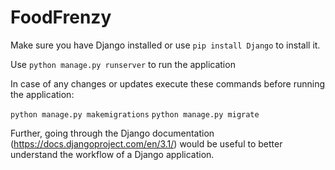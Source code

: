# FoodFrenzy

Make sure you have Django installed or use `pip install Django` to install it.

Use `python manage.py runserver` to run the application

In case of any changes or updates execute these commands before running the application:

`python manage.py makemigrations`
`python manage.py migrate`

Further, going through the Django documentation (https://docs.djangoproject.com/en/3.1/) would be useful to better understand the workflow of a Django application.
